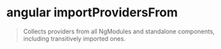# angular importProvidersFrom

> Collects providers from all NgModules and standalone components, including transitively imported ones.
